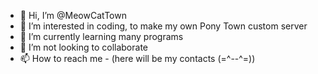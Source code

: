 - 👋 Hi, I’m @MeowCatTown
- 👀 I’m interested in coding, to make my own Pony Town custom server
- 🌱 I’m currently learning many programs
- 💞️ I’m not looking to collaborate
- 📫 How to reach me - (here will be my contacts (=^--^=))

<!---
MeowCatTown/MeowCatTown is a ✨ special ✨ repository because its `README.md` (this file) appears on your GitHub profile.
You can click the Preview link to take a look at your changes.
--->

